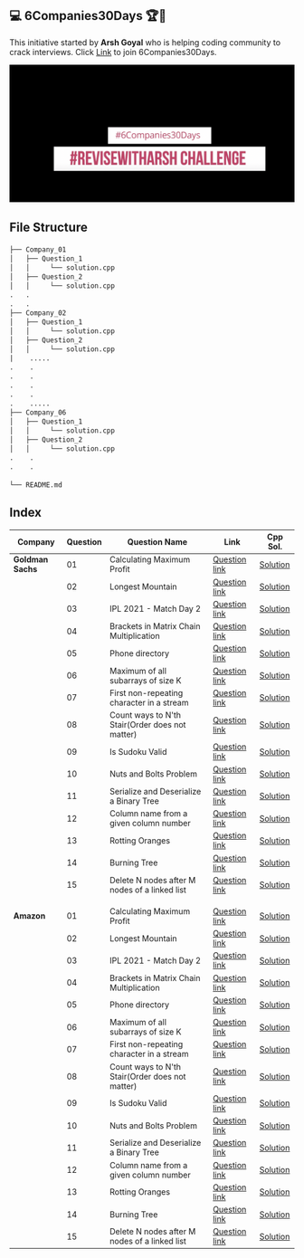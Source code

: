 ## 💻 6Companies30Days 🏆🏅

This initiative started by <b>Arsh Goyal</b> who is helping coding community to crack interviews.
Click [Link](https://www.linkedin.com/posts/arshgoyal_revisewitharsh-6companies30days-internship-ugcPost-6883099400747397120-rDHu) to join 6Companies30Days.

<img src="https://github.com/devraj2018/6Companies30Days/blob/main/Screenshot%202021-12-31%20at%2011.39.47%20AM.png">

## File Structure

```
├── Company_01
│   ├── Question_1
│   │     └── solution.cpp
│   ├── Question_2
│   │     └── solution.cpp
.   .
.   .
├── Company_02
│   ├── Question_1
│   │     └── solution.cpp
│   ├── Question_2
│   │     └── solution.cpp
|    .....
.    .
.    .
.    .
.    .
.    .....
├── Company_06
│   ├── Question_1
│   │     └── solution.cpp
│   ├── Question_2
│   │     └── solution.cpp
.    .
.    .

└── README.md
```

## Index

| Company     | Question          | Question Name     | Link    | Cpp Sol.        |                                                                             
| ----------- | ----------------- | ----------------- | ----    | ---------------  |
| <b>Goldman Sachs<b> | 01  | Calculating Maximum Profit | [Question link](https://practice.geeksforgeeks.org/problems/maximum-profit4657/1)  | [Solution ](https://practice.geeksforgeeks.org/problems/maximum-profit4657/1)                                                          |
| | 02   | Longest Mountain | [Question link](https://leetcode.com/problems/longest-mountain-in-array/) | [Solution ](----) |
| | 03   | IPL 2021 - Match Day 2  | [Question link](https://practice.geeksforgeeks.org/problems/deee0e8cf9910e7219f663c18d6d640ea0b87f87/1/)  | [Solution ](----)  |
| | 04 | Brackets in Matrix Chain Multiplication | [Question link](https://practice.geeksforgeeks.org/problems/brackets-in-matrix-chain-multiplication1024/1/) | [Solution ](----)  |
| | 05 | Phone directory | [Question link](https://practice.geeksforgeeks.org/problems/phone-directory4628/1/)  | [Solution ](----) |
| | 06  | Maximum of all subarrays of size K  | [Question link](https://practice.geeksforgeeks.org/problems/maximum-of-all-subarrays-of-size-k3101/1)            | [Solution ](----) |
| | 07 | First non-repeating character in a stream  | [Question link](https://practice.geeksforgeeks.org/problems/first-non-repeating-character-in-a-stream1216/1)     | [Solution ](----) |
| | 08  | Count ways to N'th Stair(Order does not matter) |[Question link](https://practice.geeksforgeeks.org/problems/count-ways-to-nth-stairorder-does-not-matter1322/1/) | [Solution ](----) |
| | 09  | Is Sudoku Valid  | [Question link](https://practice.geeksforgeeks.org/problems/is-sudoku-valid4820/1/)  | [Solution ](----) |
| | 10 | Nuts and Bolts Problem  |[Question link](https://practice.geeksforgeeks.org/problems/nuts-and-bolts-problem0431/1)  | [Solution ](----) |
| | 11 | Serialize and Deserialize a Binary Tree  | [Question link](https://practice.geeksforgeeks.org/problems/serialize-and-deserialize-a-binary-tree/1)       | [Solution ](----) |
| | 12  | Column name from a given column number |[Question link](https://practice.geeksforgeeks.org/problems/column-name-from-a-given-column-number4244/1/)      | [Solution ](----) |
| | 13 | Rotting Oranges | [Question link](https://leetcode.com/problems/rotting-oranges/)  | [Solution ](----) |
| | 14  | Burning Tree | [Question link](https://practice.geeksforgeeks.org/problems/burning-tree/1/)  | [Solution ](----) |
|  | 15  | Delete N nodes after M nodes of a linked list   | [Question link](https://practice.geeksforgeeks.org/problems/delete-n-nodes-after-m-nodes-of-a-linked-list/1/)    | [Solution ](----) |
| |  |   |    |  |
  | |  |   |    |  |
  | |  |   |    |  |
| <b>Amazon<b> | 01  | Calculating Maximum Profit | [Question link](https://practice.geeksforgeeks.org/problems/maximum-profit4657/1)  | [Solution ](https://practice.geeksforgeeks.org/problems/maximum-profit4657/1)                                                          |
| | 02   | Longest Mountain | [Question link](https://leetcode.com/problems/longest-mountain-in-array/) | [Solution ](----) |
| | 03   | IPL 2021 - Match Day 2  | [Question link](https://practice.geeksforgeeks.org/problems/deee0e8cf9910e7219f663c18d6d640ea0b87f87/1/)  | [Solution ](----)  |
| | 04 | Brackets in Matrix Chain Multiplication | [Question link](https://practice.geeksforgeeks.org/problems/brackets-in-matrix-chain-multiplication1024/1/) | [Solution ](----)  |
| | 05 | Phone directory | [Question link](https://practice.geeksforgeeks.org/problems/phone-directory4628/1/)  | [Solution ](----) |
| | 06  | Maximum of all subarrays of size K  | [Question link](https://practice.geeksforgeeks.org/problems/maximum-of-all-subarrays-of-size-k3101/1)            | [Solution ](----) |
| | 07 | First non-repeating character in a stream  | [Question link](https://practice.geeksforgeeks.org/problems/first-non-repeating-character-in-a-stream1216/1)     | [Solution ](----) |
| | 08  | Count ways to N'th Stair(Order does not matter) |[Question link](https://practice.geeksforgeeks.org/problems/count-ways-to-nth-stairorder-does-not-matter1322/1/) | [Solution ](----) |
| | 09  | Is Sudoku Valid  | [Question link](https://practice.geeksforgeeks.org/problems/is-sudoku-valid4820/1/)  | [Solution ](----) |
| | 10 | Nuts and Bolts Problem  |[Question link](https://practice.geeksforgeeks.org/problems/nuts-and-bolts-problem0431/1)  | [Solution ](----) |
| | 11 | Serialize and Deserialize a Binary Tree  | [Question link](https://practice.geeksforgeeks.org/problems/serialize-and-deserialize-a-binary-tree/1)       | [Solution ](----) |
| | 12  | Column name from a given column number |[Question link](https://practice.geeksforgeeks.org/problems/column-name-from-a-given-column-number4244/1/)      | [Solution ](----) |
| | 13 | Rotting Oranges | [Question link](https://leetcode.com/problems/rotting-oranges/)  | [Solution ](----) |
| | 14  | Burning Tree | [Question link](https://practice.geeksforgeeks.org/problems/burning-tree/1/)  | [Solution ](----) |
|  | 15  | Delete N nodes after M nodes of a linked list   | [Question link](https://practice.geeksforgeeks.org/problems/delete-n-nodes-after-m-nodes-of-a-linked-list/1/)    | [Solution ](----) |
